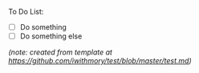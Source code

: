 To Do List:

- [ ] Do something
- [ ] Do something else

*(note: created from template at https://github.com/iwithmory/test/blob/master/test.md)*
